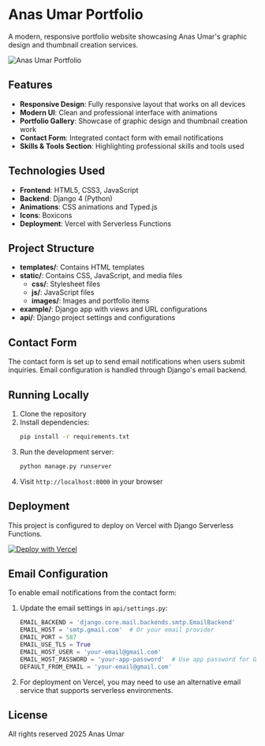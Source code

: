 # Anas Umar Portfolio

A modern, responsive portfolio website showcasing Anas Umar's graphic design and thumbnail creation services.

![Anas Umar Portfolio](https://assets.vercel.com/image/upload/v1669994241/random/django.png)

## Features

- **Responsive Design**: Fully responsive layout that works on all devices
- **Modern UI**: Clean and professional interface with animations
- **Portfolio Gallery**: Showcase of graphic design and thumbnail creation work
- **Contact Form**: Integrated contact form with email notifications
- **Skills & Tools Section**: Highlighting professional skills and tools used

## Technologies Used

- **Frontend**: HTML5, CSS3, JavaScript
- **Backend**: Django 4 (Python)
- **Animations**: CSS animations and Typed.js
- **Icons**: Boxicons
- **Deployment**: Vercel with Serverless Functions

## Project Structure

- **templates/**: Contains HTML templates
- **static/**: Contains CSS, JavaScript, and media files
  - **css/**: Stylesheet files
  - **js/**: JavaScript files
  - **images/**: Images and portfolio items
- **example/**: Django app with views and URL configurations
- **api/**: Django project settings and configurations

## Contact Form

The contact form is set up to send email notifications when users submit inquiries. Email configuration is handled through Django's email backend.

## Running Locally

1. Clone the repository
2. Install dependencies:
   ```bash
   pip install -r requirements.txt
   ```
3. Run the development server:
   ```bash
   python manage.py runserver
   ```
4. Visit `http://localhost:8000` in your browser

## Deployment

This project is configured to deploy on Vercel with Django Serverless Functions.

[![Deploy with Vercel](https://vercel.com/button)](https://vercel.com/new/clone?repository-url=https%3A%2F%2Fgithub.com%2Fvercel%2Fexamples%2Ftree%2Fmain%2Fpython%2Fdjango)

## Email Configuration

To enable email notifications from the contact form:

1. Update the email settings in `api/settings.py`:
   ```python
   EMAIL_BACKEND = 'django.core.mail.backends.smtp.EmailBackend'
   EMAIL_HOST = 'smtp.gmail.com'  # Or your email provider
   EMAIL_PORT = 587
   EMAIL_USE_TLS = True
   EMAIL_HOST_USER = 'your-email@gmail.com'
   EMAIL_HOST_PASSWORD = 'your-app-password'  # Use app password for Gmail
   DEFAULT_FROM_EMAIL = 'your-email@gmail.com'
   ```

2. For deployment on Vercel, you may need to use an alternative email service that supports serverless environments.

## License

All rights reserved 2025 Anas Umar
